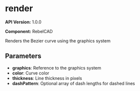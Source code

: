 # render

**API Version:** 1.0.0

**Component:** RebelCAD

Renders the Bezier curve using the graphics system

## Parameters

- **graphics**: Reference to the graphics system
- **color**: Curve color
- **thickness**: Line thickness in pixels
- **dashPattern**: Optional array of dash lengths for dashed lines

